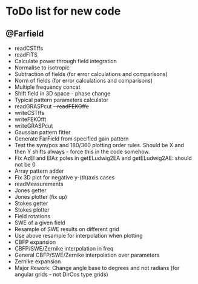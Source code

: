 # ToDo list for new code

## @Farfield
- readCSTffs
- readFITS
- Calculate power through field integration
- Normalise to isotropic
- Subtraction of fields (for error calculations and comparisons)
- Norm of fields (for error calculations and comparisons)
- Multiple frequency concat
- Shift field in 3D space - phase change
- Typical pattern parameters calculator
- readGRASPcut
~~- readFEKOffe~~
- writeCSTffs
- writeFEKOfft
- writeGRASPcut
- Gaussian pattern fitter
- Generate FarField from specified gain pattern
- Test the sym/pos and 180/360 plotting order rules.  Should be X and then Y shifts always - force this in the code somehow.
- Fix AzEl and ElAz poles in getELudwig2EA and getELudwig2AE: should not be 0
- Array pattern adder
- Fix 3D plot for negative y-(th)axis cases
- readMeasurements
- Jones getter
- Jones plotter (fix up)
- Stokes getter
- Stokes plotter
- Field rotations
- SWE of a given field
- Resample of SWE results on different grid
- Use above resample for interpolation when plotting
- CBFP expansion
- CBFP/SWE/Zernike interpolation in freq
- General CBFP/SWE/Zernike interpolation over parameters
- Zernike expansion
- Major Rework: Change angle base to degrees and not radians (for angular grids - not DirCos type grids)
